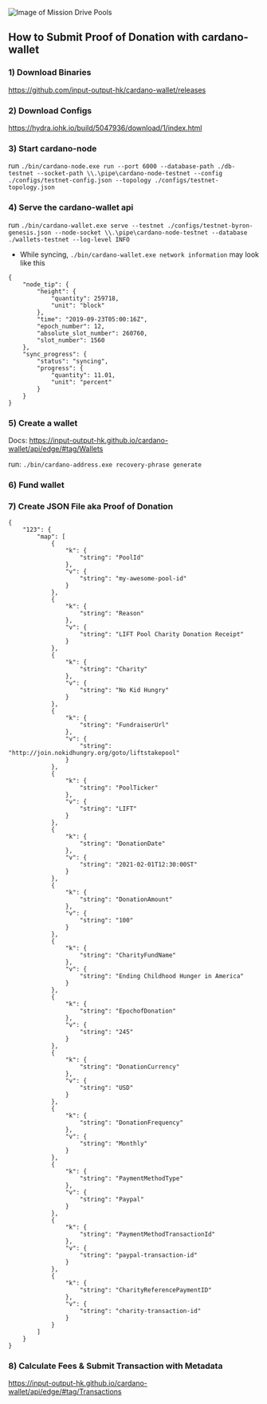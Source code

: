 ![Image of Mission Drive Pools](https://avatars.githubusercontent.com/u/77606865?s=200&v=4)
## How to Submit Proof of Donation with cardano-wallet

### 1) Download Binaries
https://github.com/input-output-hk/cardano-wallet/releases


### 2) Download Configs
https://hydra.iohk.io/build/5047936/download/1/index.html

### 3) Start cardano-node
run `./bin/cardano-node.exe run --port 6000 --database-path ./db-testnet --socket-path \\.\pipe\cardano-node-testnet --config ./configs/testnet-config.json --topology ./configs/testnet-topology.json`

### 4) Serve the cardano-wallet api
run `./bin/cardano-wallet.exe serve --testnet ./configs/testnet-byron-genesis.json --node-socket \\.\pipe\cardano-node-testnet --database ./wallets-testnet --log-level INFO`

 - While syncing, `./bin/cardano-wallet.exe network information` may look like this
```
{
    "node_tip": {
        "height": {
            "quantity": 259718,
            "unit": "block"
        },
        "time": "2019-09-23T05:00:16Z",
        "epoch_number": 12,
        "absolute_slot_number": 260760,
        "slot_number": 1560
    },
    "sync_progress": {
        "status": "syncing",
        "progress": {
            "quantity": 11.01,
            "unit": "percent"
        }
    }
}
```

### 5) Create a wallet
Docs: https://input-output-hk.github.io/cardano-wallet/api/edge/#tag/Wallets

run: `./bin/cardano-address.exe recovery-phrase generate`



### 6) Fund wallet

### 7) Create JSON File aka Proof of Donation
```
{
    "123": {
        "map": [
            {
                "k": {
                    "string": "PoolId"
                },
                "v": {
                    "string": "my-awesome-pool-id"
                }
            },
            {
                "k": {
                    "string": "Reason"
                },
                "v": {
                    "string": "LIFT Pool Charity Donation Receipt"
                }
            },
            {
                "k": {
                    "string": "Charity"
                },
                "v": {
                    "string": "No Kid Hungry"
                }
            },
            {
                "k": {
                    "string": "FundraiserUrl"
                },
                "v": {
                    "string": "http://join.nokidhungry.org/goto/liftstakepool"
                }
            },
            {
                "k": {
                    "string": "PoolTicker"
                },
                "v": {
                    "string": "LIFT"
                }
            },
            {
                "k": {
                    "string": "DonationDate"
                },
                "v": {
                    "string": "2021-02-01T12:30:00ST"
                }
            },
            {
                "k": {
                    "string": "DonationAmount"
                },
                "v": {
                    "string": "100"
                }
            },
            {
                "k": {
                    "string": "CharityFundName"
                },
                "v": {
                    "string": "Ending Childhood Hunger in America"
                }
            },
            {
                "k": {
                    "string": "EpochofDonation"
                },
                "v": {
                    "string": "245"
                }
            },
            {
                "k": {
                    "string": "DonationCurrency"
                },
                "v": {
                    "string": "USD"
                }
            },
            {
                "k": {
                    "string": "DonationFrequency"
                },
                "v": {
                    "string": "Monthly"
                }
            },
            {
                "k": {
                    "string": "PaymentMethodType"
                },
                "v": {
                    "string": "Paypal"
                }
            },
            {
                "k": {
                    "string": "PaymentMethodTransactionId"
                },
                "v": {
                    "string": "paypal-transaction-id"
                }
            },
            {
                "k": {
                    "string": "CharityReferencePaymentID"
                },
                "v": {
                    "string": "charity-transaction-id"
                }
            }
        ]
    }
}
```

### 8) Calculate Fees & Submit Transaction with Metadata
https://input-output-hk.github.io/cardano-wallet/api/edge/#tag/Transactions